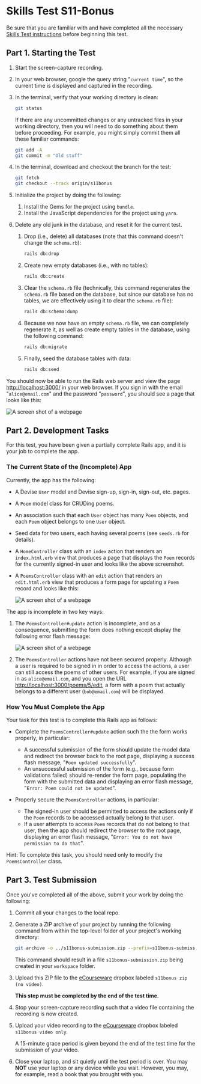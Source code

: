 # Skills Test S11-Bonus

Be sure that you are familiar with and have completed all the necessary [Skills Test instructions](https://memphis-cs.github.io/comp-4081/skills-test-instructions/) before beginning this test.

## Part 1. Starting the Test

1. Start the screen-capture recording.

1. In your web browser, google the query string "`current time`", so the current time is displayed and captured in the recording.

1. In the terminal, verify that your working directory is clean:

    ```bash
    git status
    ```

    If there are any uncommitted changes or any untracked files in your working directory, then you will need to do something about them before proceeding. For example, you might simply commit them all these familiar commands:

    ```bash
    git add -A
    git commit -m "Old stuff"
    ```

1. In the terminal, download and checkout the branch for the test:

    ```bash
    git fetch
    git checkout --track origin/s11bonus
    ```

1. Initialize the project by doing the following:
   1. Install the Gems for the project using `bundle`.
   1. Install the JavaScript dependencies for the project using `yarn`.

1. Delete any old junk in the database, and reset it for the current test.

    1. Drop (i.e., delete) all databases (note that this command doesn't change the `schema.rb`):

        ```bash
        rails db:drop
        ```

    1. Create new empty databases (i.e., with no tables):

        ```bash
        rails db:create
        ```

    1. Clear the `schema.rb` file (technically, this command regenerates the `schema.rb` file based on the database, but since our database has no tables, we are effectively using it to clear the `schema.rb` file):

        ```bash
        rails db:schema:dump
        ```

    1. Because we now have an empty `schema.rb` file, we can completely regenerate it, as well as create empty tables in the database, using the following command:

        ```bash
        rails db:migrate
        ```

    1. Finally, seed the database tables with data:

        ```bash
        rails db:seed
        ```

You should now be able to run the Rails web server and view the page <http://localhost:3000/> in your web browser. If you sign in with the email "`alice@email.com`" and the password "`password`", you should see a page that looks like this:

![A screen shot of a webpage](./s11bonus_before_home_page.png)

## Part 2. Development Tasks

For this test, you have been given a partially complete Rails app, and it is your job to complete the app.

### The Current State of the (Incomplete) App

Currently, the app has the following:

- A Devise `User` model and Devise sign-up, sign-in, sign-out, etc. pages.
- A `Poem` model class for CRUDing poems.
- An association such that each `User` object has many `Poem` objects, and each `Poem` object belongs to one `User` object.
- Seed data for two users, each having several poems (see `seeds.rb` for details).
- A `HomeController` class with an `index` action that renders an `index.html.erb` view that produces a page that displays the `Poem` records for the currently signed-in user and looks like the above screenshot.
- A `PoemsController` class with an `edit` action that renders an `edit.html.erb` view that produces a form page for updating a `Poem` record and looks like this:

    ![A screen shot of a webpage](./s11bonus_before_edit_page.png)

The app is incomplete in two key ways:

1. The `PoemsController#update` action is incomplete, and as a consequence, submitting the form does nothing except display the following error flash message:

    ![A screen shot of a webpage](./s11bonus_before_update_action.png)

1. The `PoemsController` actions have not been secured properly. Although a user is required to be signed in in order to access the actions, a user can still access the poems of other users. For example, if you are signed in as `alice@email.com`, and you open the URL <http://localhost:3000/poems/5/edit>, a form with a poem that actually belongs to a different user (`bob@email.com`) will be displayed.

### How You Must Complete the App

Your task for this test is to complete this Rails app as follows:

- Complete the `PoemsController#update` action such the the form works properly, in particular:
  - A successful submission of the form should update the model data and redirect the browser back to the root page, displaying a success flash message, "`Poem updated successfully`".
  - An unsuccessful submission of the form (e.g., because form validations failed) should re-render the form page, populating the form with the submitted data and displaying an error flash message, "`Error: Poem could not be updated`".

- Properly secure the `PoemsController` actions, in particular:
  - The signed-in user should be permitted to access the actions only if the `Poem` records to be accessed actually belong to that user.
  - If a user attempts to access `Poem` records that do not belong to that user, then the app should redirect the browser to the root page, displaying an error flash message, "`Error: You do not have permission to do that`".

Hint: To complete this task, you should need only to modify the `PoemsController` class.

## Part 3. Test Submission

Once you've completed all of the above, submit your work by doing the following:

1. Commit all your changes to the local repo.

1. Generate a ZIP archive of your project by running the following command from within the top-level folder of your project's working directory:

    ```bash
    git archive -o ../s11bonus-submission.zip --prefix=s11bonus-submission/ HEAD
    ```

    This command should result in a file `s11bonus-submission.zip` being created in your `workspace` folder.

1. Upload this ZIP file to the [eCourseware](https://elearn.memphis.edu/) dropbox labeled `s11bonus zip (no video)`.

    **This step must be completed by the end of the test time.**

1. Stop your screen-capture recording such that a video file containing the recording is now created.

1. Upload your video recording to the [eCourseware](https://elearn.memphis.edu/) dropbox labeled `s11bonus video only`.

    A 15-minute grace period is given beyond the end of the test time for the submission of your video.

1. Close your laptop, and sit quietly until the test period is over. You may **NOT** use your laptop or any device while you wait. However, you may, for example, read a book that you brought with you.
